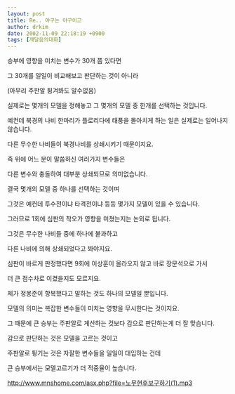 ```yaml
---
layout: post
title: Re.. 야구는 야구이고
author: drkim
date: 2002-11-09 22:18:19 +0900
tags: [깨달음의대화]
---
```

승부에 영향을 미치는 변수가 30개 쯤 있다면
  
그 30개를 일일이 비교해보고 판단하는 것이 아니라
  
(아무리 주판알 튕겨봐도 알수없음)
  
실제로는 몇개의 모델을 정해놓고 그 몇개의 모델 중 한개를 선택하는 것입니다.
  

  
예컨데 북경의 나비 한마리가 플로리다에 태풍을 몰아치게 하는 일은 실제로는 일어나지 않습니다.
  
다른 무수한 나비들이 북경나비를 상쇄시키기 때문이지요.
  

  
즉 위에 어느 분이 말씀하신 여러가지 변수들은
  
다른 변수와 충돌하여 대부분 상쇄되므로 의미없습니다.
  

  
결국 몇개의 모델 중 하나를 선택하는 것이며
  
그것은 예컨데 투수전이냐 타격전이냐 등등 몇가지 모델이 있을 수 있습니다.
  

  
그러므로 1회에 심판의 착오가 영향을 미쳤는지는 논외로 됩니다.
  
그것은 무수한 나비들 중에 하나에 불과하고
  
다른 나비에 의해 상쇄되었다고 봐야지요.
  
심판이 바르게 판정했다면 9회에 이상훈이 올라오지 않고 바로 장문석으로 가서
  
더 큰 점수차로 이겼을지도 모르지요.
  

  
제가 정몽준이 항복했다고 말하는 것도 하나의 모델일 뿐입니다.
  
모델의 의미는 복잡한 변수들이 미치는 영향을 무시한다는 것이지요.
  
그 때문에 큰 승부는 주판알로 계산하는 것보다 감으로 판단하는게 더 잘 맞습니다.
  

  
감으로 판단하는 것은 모델을 고르는 것이고
  
주판알로 튕기는 것은 자잘한 변수들을 일일이 대입하는 건데
  
큰 승부에서는 모델고르기가 더 적중율이 높습니다.
  

  
http://www.mnshome.com/asx.php?file=노무현후보구하기(1).mp3